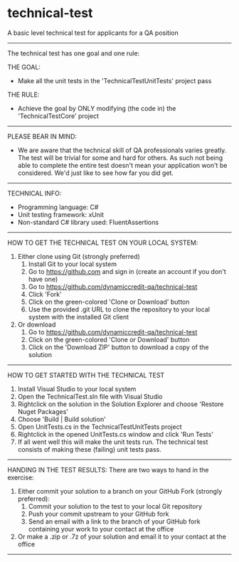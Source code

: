 # technical-test
A basic level technical test for applicants for a QA position

----------------------------------------------------------------------------------
The technical test has one goal and one rule:

THE GOAL:
- Make all the unit tests in the 'TechnicalTestUnitTests' project pass

THE RULE:
- Achieve the goal by ONLY modifying (the code in) the 'TechnicalTestCore' project
----------------------------------------------------------------------------------

PLEASE BEAR IN MIND:
- We are aware that the technical skill of QA professionals varies greatly. The 
test will be trivial for some and hard for others. As such not being able to
complete the entire test doesn't mean your application won't be considered. We'd
just like to see how far you did get.

----------------------------------------------------------------------------------

TECHNICAL INFO:
- Programming language: C#
- Unit testing framework: xUnit
- Non-standard C# library used: FluentAssertions

----------------------------------------------------------------------------------

HOW TO GET THE TECHNICAL TEST ON YOUR LOCAL SYSTEM:
1. Either clone using Git (strongly preferred)
     1. Install Git to your local system
     2. Go to https://github.com and sign in (create an account if you don't have one)
     3. Go to https://github.com/dynamiccredit-qa/technical-test
     4. Click 'Fork'
     5. Click on the green-colored 'Clone or Download' button
     6. Use the provided .git URL to clone the repository to your local system with the installed Git client
2. Or download
     1. Go to https://github.com/dynamiccredit-qa/technical-test
     2. Click on the green-colored 'Clone or Download' button
     3. Click on the 'Download ZIP' button to download a copy of the solution

----------------------------------------------------------------------------------

HOW TO GET STARTED WITH THE TECHNICAL TEST
1. Install Visual Studio to your local system
2. Open the TechnicalTest.sln file with Visual Studio
3. Rightclick on the solution in the Solution Explorer and choose 'Restore Nuget
   Packages'
4. Choose 'Build | Build solution'
5. Open UnitTests.cs in the TechnicalTestUnitTests project
6. Rightclick in the opened UnitTests.cs window and click 'Run Tests'
7. If all went well this will make the unit tests run. The technical test consists
   of making these (failing) unit tests pass.

----------------------------------------------------------------------------------

HANDING IN THE TEST RESULTS:
There are two ways to hand in the exercise:
1. Either commit your solution to a branch on your GitHub Fork (strongly 
   preferred):
     1. Commit your solution to the test to your local Git repository
     2. Push your commit upstream to your GitHub fork
     3. Send an email with a link to the branch of your GitHub fork containing your 
       work to your contact at the office
2. Or make a .zip or .7z of your solution and email it to your contact at the 
   office

----------------------------------------------------------------------------------
